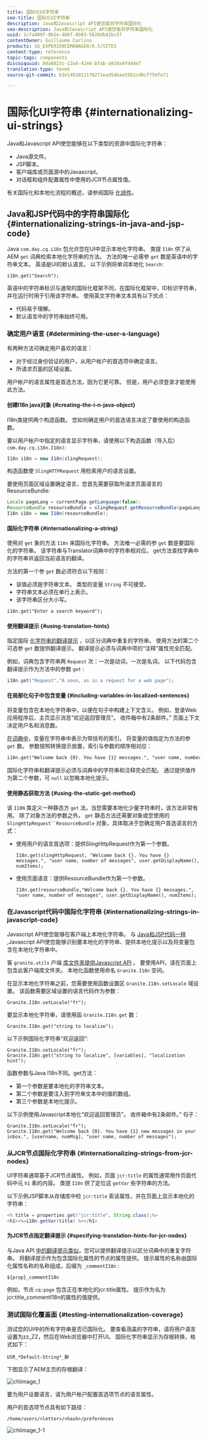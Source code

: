 ```yaml
---
title: 国际化UI字符串
seo-title: 国际化UI字符串
description: Java和Javascript API使您能将字符串国际化
seo-description: Java和Javascript API使您能将字符串国际化
uuid: 1cfa409f-9b1e-466f-8b03-5628db42bc57
contentOwner: Guillaume Carlino
products: SG_EXPERIENCEMANAGER/6.5/SITES
content-type: reference
topic-tags: components
discoiquuid: 9da8823c-13a4-4244-bfab-a910a4fd44e7
translation-type: tm+mt
source-git-commit: b3e1493811176271ead54bae55b1cd0cf759fe71

---
```



# 国际化UI字符串 {#internationalizing-ui-strings}

Java和Javascript API使您能够在以下类型的资源中国际化字符串：

* Java源文件。
* JSP脚本。
* 客户端库或页面源中的Javascript。
* 对话框和组件配置属性中使用的JCR节点属性值。

有关国际化和本地化流程的概述，请参阅国际 [化组件](/help/sites-developing/i18n.md)。

## Java和JSP代码中的字符串国际化 {#internationalizing-strings-in-java-and-jsp-code}

Java `com.day.cq.i18n` 包允许您在UI中显示本地化字符串。 类提 `I18n` 供了从AEM `get` 词典检索本地化字符串的方法。 方法的唯一必需参 `get` 数是英语中的字符串文本。 英语是UI的默认语言。 以下示例将单词本地化 `Search`:

`i18n.get("Search");`

英语中的字符串标识与通常的国际化框架不同，在国际化框架中，ID标识字符串，并在运行时用于引用该字符串。 使用英文字符串文本具有以下优点：

* 代码易于理解。
* 默认语言中的字符串始终可用。

### 确定用户语言 {#determining-the-user-s-language}

有两种方法可确定用户喜欢的语言：

* 对于经过身份验证的用户，从用户帐户的首选项中确定语言。
* 所请求页面的区域设置。

用户帐户的语言属性是首选方法，因为它更可靠。 但是，用户必须登录才能使用此方法。

#### 创建I18n java对象 {#creating-the-i-n-java-object}

I18n类提供两个构造函数。 您如何确定用户的首选语言决定了要使用的构造函数。

要以用户帐户中指定的语言显示字符串，请使用以下构造函数（导入后） `com.day.cq.i18n.I18n)`:

```java
I18n i18n = new I18n(slingRequest);
```

构造函数使 `SlingHTTPRequest` 用检索用户的语言设置。

要使用页面区域设置确定语言，您首先需要获取所请求页面语言的ResourceBundle:

```java
Locale pageLang = currentPage.getLanguage(false);
ResourceBundle resourceBundle = slingRequest.getResourceBundle(pageLang);
I18n i18n = new I18n(resourceBundle);
```

#### 国际化字符串 {#internationalizing-a-string}

使用对 `get` 象的方法 `I18n` 来国际化字符串。 方法唯一必需的参 `get` 数是要国际化的字符串。 该字符串与Translator词典中的字符串相对应。 get方法查找字典中的字符串并返回当前语言的翻译。

方法的第一个参 `get` 数必须符合以下规则：

* 该值必须是字符串文本。 类型的变量 `String` 不可接受。
* 字符串文本必须在单行上表示。
* 该字符串区分大小写。

```xml
i18n.get("Enter a search keyword");
```

#### 使用翻译提示 {#using-translation-hints}

指定国际 [化字符串的翻译提示](/help/sites-developing/i18n-translator.md#adding-changing-and-removing-strings) ，以区分词典中重复的字符串。 使用方法的第二个可选参 `get` 数提供翻译提示。 翻译提示必须与词典中项的“注释”属性完全匹配。

例如，词典包含字符串两 `Request` 次：一次是动词，一次是名词。 以下代码包含翻译提示作为方法中的参数 `get` :

```java
i18n.get("Request","A noun, as in a request for a web page");
```

#### 在局部化句子中包含变量 {#including-variables-in-localized-sentences}

将变量包含在本地化字符串中，以便在句子中构建上下文含义。 例如，登录Web应用程序后，主页显示消息“欢迎返回管理员”。 收件箱中有2条邮件。” 页面上下文决定用户名和消息数。

[在词典中](/help/sites-developing/i18n-translator.md#adding-changing-and-removing-strings)，变量在字符串中表示为带括号的索引。 将变量的值指定为方法的参 `get` 数。 参数按照转换提示放置，索引与参数的顺序相对应：

```xml
i18n.get("Welcome back {0}. You have {1} messages.", "user name, number of messages", user.getDisplayName(), numItems);
```

国际化字符串和翻译提示必须与词典中的字符串和注释完全匹配。 通过提供值作为第二个参数，可 `null` 以忽略本地化提示。

#### 使用静态获取方法 {#using-the-static-get-method}

该 `I18N` 类定义一种静态方 `get` 法，当您需要本地化少量字符串时，该方法非常有用。 除了对象方法的参数之外， `get` 静态方法还需要对象或您使用的 `SlingHttpRequest``ResourceBundle` 对象，具体取决于您确定用户首选语言的方式：

* 使用用户的语言首选项：提供SlingHttpRequest作为第一个参数。

   `I18n.get(slingHttpRequest, "Welcome back {}. You have {} messages.", "user name, number of messages", user.getDisplayName(), numItems);`
* 使用页面语言：提供ResourceBundle作为第一个参数。

   `I18n.get(resourceBundle,"Welcome back {}. You have {} messages.", "user name, number of messages", user.getDisplayName(), numItems);`

### 在Javascript代码中国际化字符串 {#internationalizing-strings-in-javascript-code}

Javascript API使您能够在客户端上本地化字符串。 与 [Java和JSP代码一样](#internationalizing-strings-in-java-and-jsp-code) ,Javascript API使您能够识别要本地化的字符串、提供本地化提示以及将变量包含在本地化字符串中。

客 `granite.utils` 户端 [库文件夹提供Javascript API](/help/sites-developing/clientlibs.md) 。 要使用API，请在页面上包含此客户端库文件夹。 本地化函数使用命名 `Granite.I18n` 空间。

在显示本地化字符串之前，您需要使用函数设置区 `Granite.I18n.setLocale` 域设置。 该函数需要区域设置的语言代码作为参数：

```
Granite.I18n.setLocale("fr");
```

要显示本地化字符串，请使用函 `Granite.I18n.get` 数：

```
Granite.I18n.get("string to localize");
```

以下示例国际化字符串“欢迎返回”:

```
Granite.I18n.setLocale("fr");
Granite.I18n.get("string to localize", [variables], "localization hint");
```

函数参数与Java I18n不同。get方法：

* 第一个参数是要本地化的字符串文本。
* 第二个参数是要注入到字符串文本中的值的数组。
* 第三个参数是本地化提示。

以下示例使用Javascript本地化“欢迎返回管理员”。 收件箱中有2条邮件。” 句子：

```
Granite.I18n.setLocale("fr");
Granite.I18n.get("Welcome back {0}. You have {1} new messages in your inbox.", [username, numMsg], "user name, number of messages");
```

### 从JCR节点国际化字符串 {#internationalizing-strings-from-jcr-nodes}

UI字符串通常基于JCR节点属性。 例如，页面 `jcr:title` 的属性通常用作页面代码中元 `h1` 素的内容。 类提 `I18n` 供了定位这 `getVar` 些字符串的方法。

以下示例JSP脚本从存储库中检 `jcr:title` 索该属性，并在页面上显示本地化的字符串：

```java
<% title = properties.get("jcr:title", String.class);%>
<h1><%=i18n.getVar(title) %></h1>
```

#### 为JCR节点指定翻译提示 {#specifying-translation-hints-for-jcr-nodes}

与Java API [中的翻译提示类似](#using-translation-hints)，您可以提供翻译提示以区分词典中的重复字符串。 将翻译提示作为包含国际化属性的节点的属性提供。 提示属性的名称由国际化属性名称的名称组成，后缀为 `_commentI18n` :

`${prop}_commentI18n`

例如，节点 `cq:page` 包含正在本地化的jcr:title属性。 提示作为名为jcr:title_commentI18n的属性的值提供。

### 测试国际化覆盖面 {#testing-internationalization-coverage}

测试您的UI中的所有字符串是否已国际化。 要查看涵盖的字符串，请将用户语言设置为zz_ZZ，然后在Web浏览器中打开UI。 国际化字符串显示为存根转换，格式如下：

`USR_*Default-String*_尠`

下图显示了AEM主页的存根翻译：

![chlimage_1](assets/chlimage_1a.jpeg)

要为用户设置语言，请为用户帐户配置首选项节点的语言属性。

用户的首选项节点具有如下路径：

`/home/users/<letter>/<hash>/preferences`

![chlimage_1-1](assets/chlimage_1-1a.jpeg)

